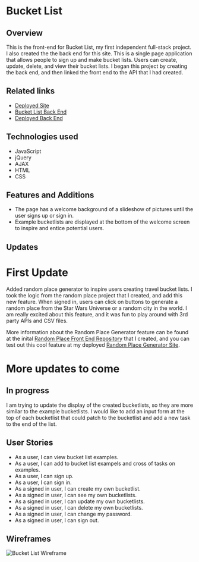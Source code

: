 # Bucket List 

## Overview
This is the front-end for Bucket List, my first independent full-stack project. I also created the the back end for this site. This is a single page application that allows people to sign up and make bucket lists. Users can create, update, delete, and view their bucket lists. I began this project by creating the back end, and then linked the front end to the API that I had created. 

## Related links
- [Deployed Site](https://ashratigan.github.io/bucket-list-client/ "Bucket List Deployed Site")
- [Bucket List Back End](https://github.com/ashratigan/bucket-list-api "Bucket List Back End")
- [Deployed Back End](https://thawing-anchorage-52719.herokuapp.com/ "Bucket List Deployed Back End")

## Technologies used
- JavaScript
- jQuery
- AJAX
- HTML
- CSS

## Features and Additions
- The page has a welcome background of a slideshow of pictures until the user signs up or sign in.
- Example bucketlists are displayed at the bottom of the welcome screen to inspire and entice potential users.

## Updates
# First Update
Added random place generator to inspire users creating travel bucket lists. I took the logic from the random place project that I created, and add this new feature. When signed in, users can click on buttons to generate a random place from the Star Wars Universe or a random city in the world. I am really excited about this feature, and it was fun to play around with 3rd party APIs and CSV files. 

More information about the Random Place Generator feature can be found at the inital [Random Place Front End Repository](https://github.com/ashratigan/random-place-client "Random Place Front End") that I created, and you can test out this cool feature at my deployed [Random Place Generator Site](https://ashratigan.github.io/random-place-client/ "Random Place Site"). 

# More updates to come

## In progress
I am trying to update the display of the created bucketlists, so they are more similar to the example bucketlists. I would like to add an input form at the top of each bucketlist that could patch to the bucketlist and add a new task to the end of the list. 

## User Stories
- As a user, I can view bucket list examples.
- As a user, I can add to bucket list exampels and cross of tasks on examples.
- As a user, I can sign up.
- As a user, I can sign in.
- As a signed in user, I can create my own bucketlist. 
- As a signed in user, I can see my own bucketlists. 
- As a signed in user, I can update my own bucketlists. 
- As a signed in user, I can delete my own bucketlists. 
- As a signed in user, I can change my password.
- As a signed in user, I can sign out.

## Wireframes
![Bucket List Wireframe](https://i.imgur.com/A2hi7hy.jpg)

